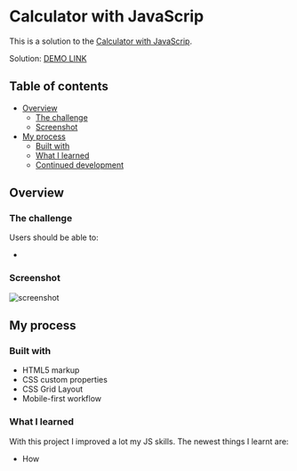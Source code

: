 # Calculator with JavaScrip

This is a solution to the [Calculator with JavaScrip]().

Solution: [DEMO LINK]()

## Table of contents

- [Overview](#overview)
  - [The challenge](#the-challenge)
  - [Screenshot](#screenshot)
- [My process](#my-process)
  - [Built with](#built-with)
  - [What I learned](#what-i-learned)
  - [Continued development](#continued-development)

## Overview

### The challenge

Users should be able to:

- 

### Screenshot

![screenshot]()

## My process

### Built with

- HTML5 markup
- CSS custom properties
- CSS Grid Layout
- Mobile-first workflow

### What I learned

With this project I improved a lot my JS skills. The newest things I learnt are:

- How 

```js

```
